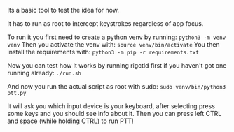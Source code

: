 
Its a basic tool to test the idea for now.

It has to run as root to intercept keystrokes regardless of app focus.

To run it you first need to create a python venv by running:
`python3 -m venv venv`
Then you activate the venv with:
`source venv/bin/activate`
You then install the requirements with:
`python3 -m pip -r requirements.txt`

Now you can test how it works by running rigctld first if you haven't got one running already:
`./run.sh`

And now you run the actual script as root with sudo:
`sudo venv/bin/python3 ptt.py`

It will ask you which input device is your keyboard, after selecting press some keys and you should see info about it. Then  you can press left CTRL and space (while holding CTRL) to run PTT!
